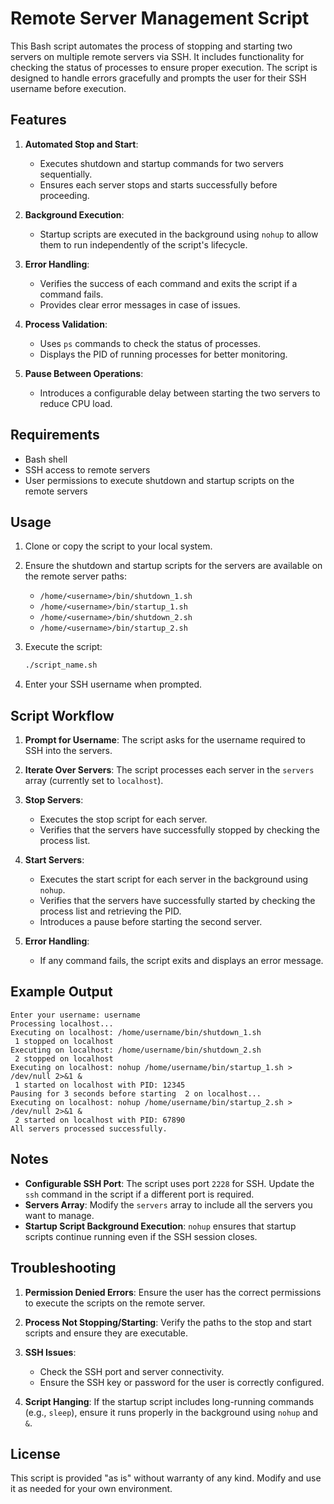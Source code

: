 # Remote Server Management Script

This Bash script automates the process of stopping and starting two servers on multiple remote servers via SSH. It includes functionality for checking the status of processes to ensure proper execution. The script is designed to handle errors gracefully and prompts the user for their SSH username before execution.

## Features

1. **Automated Stop and Start**:

   - Executes shutdown and startup commands for two servers sequentially.
   - Ensures each server stops and starts successfully before proceeding.

2. **Background Execution**:

   - Startup scripts are executed in the background using `nohup` to allow them to run independently of the script's lifecycle.

3. **Error Handling**:

   - Verifies the success of each command and exits the script if a command fails.
   - Provides clear error messages in case of issues.

4. **Process Validation**:

   - Uses `ps` commands to check the status of processes.
   - Displays the PID of running processes for better monitoring.

5. **Pause Between Operations**:
   - Introduces a configurable delay between starting the two servers to reduce CPU load.

## Requirements

- Bash shell
- SSH access to remote servers
- User permissions to execute shutdown and startup scripts on the remote servers

## Usage

1. Clone or copy the script to your local system.

2. Ensure the shutdown and startup scripts for the servers are available on the remote server paths:

   - `/home/<username>/bin/shutdown_1.sh`
   - `/home/<username>/bin/startup_1.sh`
   - `/home/<username>/bin/shutdown_2.sh`
   - `/home/<username>/bin/startup_2.sh`

3. Execute the script:

   ```bash
   ./script_name.sh
   ```

4. Enter your SSH username when prompted.

## Script Workflow

1. **Prompt for Username**:
   The script asks for the username required to SSH into the servers.

2. **Iterate Over Servers**:
   The script processes each server in the `servers` array (currently set to `localhost`).

3. **Stop Servers**:

   - Executes the stop script for each server.
   - Verifies that the servers have successfully stopped by checking the process list.

4. **Start Servers**:

   - Executes the start script for each server in the background using `nohup`.
   - Verifies that the servers have successfully started by checking the process list and retrieving the PID.
   - Introduces a pause before starting the second server.

5. **Error Handling**:
   - If any command fails, the script exits and displays an error message.

## Example Output

```
Enter your username: username
Processing localhost...
Executing on localhost: /home/username/bin/shutdown_1.sh
 1 stopped on localhost
Executing on localhost: /home/username/bin/shutdown_2.sh
 2 stopped on localhost
Executing on localhost: nohup /home/username/bin/startup_1.sh > /dev/null 2>&1 &
 1 started on localhost with PID: 12345
Pausing for 3 seconds before starting  2 on localhost...
Executing on localhost: nohup /home/username/bin/startup_2.sh > /dev/null 2>&1 &
 2 started on localhost with PID: 67890
All servers processed successfully.
```

## Notes

- **Configurable SSH Port**: The script uses port `2228` for SSH. Update the `ssh` command in the script if a different port is required.
- **Servers Array**: Modify the `servers` array to include all the servers you want to manage.
- **Startup Script Background Execution**: `nohup` ensures that startup scripts continue running even if the SSH session closes.

## Troubleshooting

1. **Permission Denied Errors**:
   Ensure the user has the correct permissions to execute the scripts on the remote server.

2. **Process Not Stopping/Starting**:
   Verify the paths to the stop and start scripts and ensure they are executable.

3. **SSH Issues**:

   - Check the SSH port and server connectivity.
   - Ensure the SSH key or password for the user is correctly configured.

4. **Script Hanging**:
   If the startup script includes long-running commands (e.g., `sleep`), ensure it runs properly in the background using `nohup` and `&`.

## License

This script is provided "as is" without warranty of any kind. Modify and use it as needed for your own environment.
